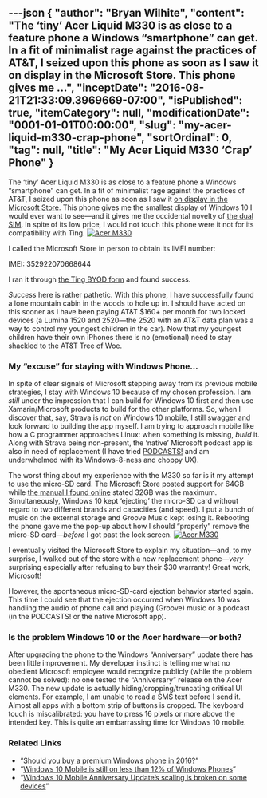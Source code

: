---json
{
  "author": "Bryan Wilhite",
  "content": "The ‘tiny’ Acer Liquid M330 is as close to a feature phone a Windows “smartphone” can get. In a fit of minimalist rage against the practices of AT&amp;T, I seized upon this phone as soon as I saw it on display in the Microsoft Store. This phone gives me ...",
  "inceptDate": "2016-08-21T21:33:09.3969669-07:00",
  "isPublished": true,
  "itemCategory": null,
  "modificationDate": "0001-01-01T00:00:00",
  "slug": "my-acer-liquid-m330-crap-phone",
  "sortOrdinal": 0,
  "tag": null,
  "title": "My Acer Liquid M330 ‘Crap’ Phone"
}
---

The ‘tiny’ Acer Liquid M330 is as close to a feature phone a Windows “smartphone” can get. In a fit of minimalist rage against the practices of AT&amp;T, I seized upon this phone as soon as I saw it [on display in the Microsoft Store](https://www.microsoftstore.com/store/msusa/en_US/pdp/productID.335427600?icid=Windows_phone_ModC_AcerM330). This phone gives me the smallest display of Windows 10 I would ever want to see—and it gives me the occidental novelty of [the dual SIM](http://www.cnet.com/news/why-you-want-a-dual-sim-phone/). In spite of its low price, I would not touch this phone were it not for its compatibility with Ting.
[<img alt="Acer M330" src="https://farm8.staticflickr.com/7635/27967529652_6f539e39f3_z_d.jpg">](https://www.flickr.com/photos/wilhite/27967529652/in/dateposted-public/ "Acer M330")

I called the Microsoft Store in person to obtain its IMEI number:


IMEI: 352922070668644
    

I ran it through [the Ting BYOD form](https://ting.com/byod) and found success.

*Success* here is rather pathetic. With this phone, I have successfully found a lone mountain cabin in the woods to hole up in. I should have acted on this sooner as I have been paying AT&amp;T $160+ per month for two locked devices (a Lumina 1520 and 2520—the 2520 with an AT&amp;T data plan was a way to control my youngest children in the car). Now that my youngest children have their own iPhones there is no (emotional) need to stay shackled to the AT&amp;T Tree of Woe. 

### My “excuse” for staying with Windows Phone…

In spite of clear signals of Microsoft stepping away from its previous mobile strategies, I stay with Windows 10 because of my chosen profession. I am *still* under the impression that I can build for Windows 10 first and then use Xamarin/Microsoft products to build for the other platforms. So, when I discover that, say, Strava is *not* on Windows 10 mobile, I still swagger and look forward to building the app myself. I am trying to approach mobile like how a C programmer approaches Linux: when something is missing, *build* it. Along with Strava being non-present, the ‘native’ Microsoft podcast app is also in need of replacement (I have tried [PODCASTS!](https://www.microsoft.com/en-us/store/apps/podcasts/9wzdncrfhmwj) and am underwhelmed with its Windows-8-ness and choppy UX).

The worst thing about my experience with the M330 so far is it my attempt to use the micro-SD card. The Microsoft Store posted support for 64GB while [the manual I found online](https://twitter.com/BryanWilhite/status/743588430169333760) stated 32GB was the maximum. Simultaneously, Windows 10 kept ‘ejecting’ the micro-SD card without regard to two different brands and capacities (and speed). I put a bunch of music on the external storage and Groove Music kept losing it. Rebooting the phone gave me the pop-up about how I should “properly” remove the micro-SD card—*before* I got past the lock screen.
[<img alt="Acer M330" src="https://farm8.staticflickr.com/7467/27992814601_e64204fa66_z_d.jpg">](https://www.flickr.com/photos/wilhite/27992814601/in/dateposted-public/ "Acer M330")

I eventually visited the Microsoft Store to explain my situation—and, to my surprise, I walked out of the store with a new replacement phone—*very* surprising especially after refusing to buy their $30 warranty! Great work, Microsoft!

However, the spontaneous micro-SD-card ejection behavior started again. This time I could see that the ejection occurred when Windows 10 was handling the audio of phone call and playing (Groove) music or a podcast (in the PODCASTS! or the native Microsoft app).

### Is the problem Windows 10 or the Acer hardware—or both?

After upgrading the phone to the Windows “Anniversary” update there has been little improvement. My developer instinct is telling me what no obedient Microsoft employee would recognize publicly (while the problem cannot be solved): no one tested the “Anniversary” release on the Acer M330. The new update is actually hiding/cropping/truncating critical UI elements. For example, I am unable to read a SMS text before I send it. Almost all apps with a bottom strip of buttons is cropped. The keyboard touch is miscalibrated: you have to press 16 pixels or more above the intended key. This is quite an embarrassing time for Windows 10 mobile.

### Related Links

*   “[Should you buy a premium Windows phone in 2016?](http://mspoweruser.com/buy-premium-windows-phone-2016/)”
*   “[Windows 10 Mobile is still on less than 12% of Windows Phones](http://mspoweruser.com/windows-10-mobile-still-less-12-windows-phones/)”
*   “[Windows 10 Mobile Anniversary Update’s scaling is broken on some devices](http://mspoweruser.com/windows-10-mobile-anniversary-updates-scaling-is-broken-on-some-devices/)”
